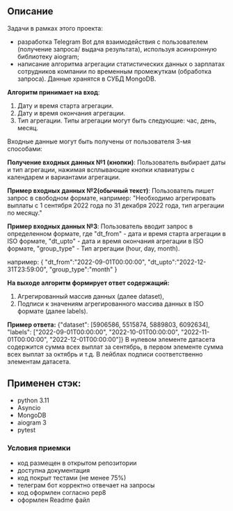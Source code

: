 ## Описание

Задачи в рамках этого проекта: 
- разработка Telegram Bot для взаимодействия с пользователем (получение запроса/ выдача результата), 
используя асинхронную библиотеку aiogram;
- написание алгоритма агрегации статистических данных о зарплатах сотрудников компании по временным промежуткам 
(обработка запроса). Данные хранятся в СУБД MongoDB.

**Алгоритм принимает на вход**:

1. Дату и время старта агрегации. 
2. Дату и время окончания агрегации.
3. Тип агрегации. Типы агрегации могут быть следующие: час, день, месяц.

Входные данные могут быть получены от пользователя 3-мя способами:

**Получение входных данных №1 (кнопки)**:
Пользователь выбирает даты и тип агрегации, нажимая всплывающие кнопки клавиатуры 
с календарем и вариантами агрегации. 

**Пример входных данных №2(обычный текст)**:
Пользователь пишет запрос в свободном формате, например:
"Необходимо агрегировать выплаты с 1 сентября 2022 года по 31 декабря 2022 года, 
тип агрегации по месяцу."

**Пример входных данных №3**:
Пользователь вводит запрос в определенном формате, где 
"dt_from" - дата и время старта агрегации в ISO формате,
"dt_upto" - дата и время окончания агрегации в ISO формате,
"group_type" - Тип агрегации (hour, day, month).

например:
{
"dt_from":"2022-09-01T00:00:00",
"dt_upto":"2022-12-31T23:59:00",
"group_type":"month"
}

**На выходе алгоритм формирует ответ содержащий:**

1. Агрегированный массив данных (далее dataset),
2. Подписи к значениям агрегированного массива данных в ISO формате (далее labels).

**Пример ответа:**
{"dataset": [5906586, 5515874, 5889803, 6092634], "labels": ["2022-09-01T00:00:00", "2022-10-01T00:00:00", 
"2022-11-01T00:00:00", "2022-12-01T00:00:00"]}
В нулевом элементе датасета содержится сумма всех выплат за сентябрь, в первом элементе 
сумма всех выплат за октябрь и т.д. В лейблах подписи соответственно элементам датасета.

## Применен стэк:

- python 3.11
- Asyncio
- MongoDB 
- aiogram 3
- pytest

### Условия приемки

- код размещен в открытом репозитории
- доступна документация
- код покрыт тестами (не менее 75%)
- телеграм бот корректно отвечает на запросы
- код оформлен согласно pep8
- оформлен Readme файл